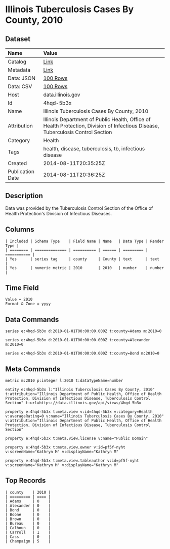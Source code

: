# Illinois Tuberculosis Cases By County, 2010

## Dataset

| Name | Value |
| :--- | :---- |
| Catalog | [Link](https://catalog.data.gov/dataset/illinois-tuberculosis-cases-by-county-2010-a517e) |
| Metadata | [Link](https://data.illinois.gov/api/views/4hqd-5b3x) |
| Data: JSON | [100 Rows](https://data.illinois.gov/api/views/4hqd-5b3x/rows.json?max_rows=100) |
| Data: CSV | [100 Rows](https://data.illinois.gov/api/views/4hqd-5b3x/rows.csv?max_rows=100) |
| Host | data.illinois.gov |
| Id | 4hqd-5b3x |
| Name | Illinois Tuberculosis Cases By County, 2010 |
| Attribution | Illinois Department of Public Health, Office of Health Protection, Division of Infectious Disease, Tuberculosis Control Section |
| Category | Health |
| Tags | health, disease, tuberculosis, tb, infectious disease |
| Created | 2014-08-11T20:35:25Z |
| Publication Date | 2014-08-11T20:36:25Z |

## Description

Data was provided by the Tuberculosis Control Section of the Office of Health Protection's Division of Infectious Diseases.

## Columns

```ls
| Included | Schema Type    | Field Name | Name   | Data Type | Render Type |
| ======== | ============== | ========== | ====== | ========= | =========== |
| Yes      | series tag     | county     | County | text      | text        |
| Yes      | numeric metric | 2010       | 2010   | number    | number      |
```

## Time Field

```ls
Value = 2010
Format & Zone = yyyy
```

## Data Commands

```ls
series e:4hqd-5b3x d:2010-01-01T00:00:00.000Z t:county=Adams m:2010=0

series e:4hqd-5b3x d:2010-01-01T00:00:00.000Z t:county=Alexander m:2010=0

series e:4hqd-5b3x d:2010-01-01T00:00:00.000Z t:county=Bond m:2010=0
```

## Meta Commands

```ls
metric m:2010 p:integer l:2010 t:dataTypeName=number

entity e:4hqd-5b3x l:"Illinois Tuberculosis Cases By County, 2010" t:attribution="Illinois Department of Public Health, Office of Health Protection, Division of Infectious Disease, Tuberculosis Control Section" t:url=https://data.illinois.gov/api/views/4hqd-5b3x

property e:4hqd-5b3x t:meta.view v:id=4hqd-5b3x v:category=Health v:averageRating=0 v:name="Illinois Tuberculosis Cases By County, 2010" v:attribution="Illinois Department of Public Health, Office of Health Protection, Division of Infectious Disease, Tuberculosis Control Section"

property e:4hqd-5b3x t:meta.view.license v:name="Public Domain"

property e:4hqd-5b3x t:meta.view.owner v:id=pf5f-nyht v:screenName="Kathryn M" v:displayName="Kathryn M"

property e:4hqd-5b3x t:meta.view.tableauthor v:id=pf5f-nyht v:screenName="Kathryn M" v:displayName="Kathryn M"
```

## Top Records

```ls
| county    | 2010 | 
| ========= | ==== | 
| Adams     | 0    | 
| Alexander | 0    | 
| Bond      | 0    | 
| Boone     | 0    | 
| Brown     | 0    | 
| Bureau    | 0    | 
| Calhoun   | 0    | 
| Carroll   | 1    | 
| Cass      | 0    | 
| Champaign | 5    | 
```